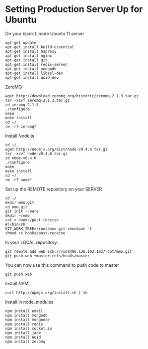 Setting Production Server Up for Ubuntu
========

On your blank Linode Ubuntu 11 server

    apt-get update
    apt-get install build-essential
    apt-get install haproxy
    apt-get install nginx
    apt-get install git
    apt-get install redis-server
    apt-get install mongodb
    apt-get install libssl-dev
    apt-get install uuid-dev

ZeroMQ
    
    wget http://download.zeromq.org/historic/zeromq-2.1.3.tar.gz
    tar -xzvf zeromq-2.1.3.tar.gz
    cd zeromq-2.1.3
    ./configure 
    make
    make install
    cd ~/
    rm -rf zeromq*

Install Node.js

    cd ~/
    wget http://nodejs.org/dist/node-v0.4.6.tar.gz
    tar -xzvf node-v0.4.6.tar.gz
    cd node-v0.4.6
    ./configure
    make
    make install
    cd ~/
    rm -rf node*

Set up the REMOTE repository on your SERVER

    cd ~/
    mkdir mmo.git
    cd mmo.git
    git init --bare
    mkdir ~/mmo
    cat > hooks/post-receive
    #!/bin/sh
    GIT_WORK_TREE=/root/mmo git checkout -f
    chmod +x hooks/post-receive

In your LOCAL repository:

    git remote add web ssh://root@96.126.102.183/root/mmo.git
    git push web +master:refs/heads/master

You can now use this command to push code to master

    git push web

Install NPM

    curl http://npmjs.org/install.sh | sh

Install in node_modules

    npm install email 
    npm install mongodb 
    npm install mongoose 
    npm install redis 
    npm install socket.io 
    npm install jade 
    npm install uuid 
    npm install zeromq
